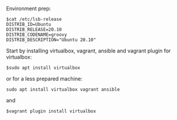 
Environment prep:



```
$cat /etc/lsb-release 
DISTRIB_ID=Ubuntu
DISTRIB_RELEASE=20.10
DISTRIB_CODENAME=groovy
DISTRIB_DESCRIPTION="Ubuntu 20.10"
```

Start by installing virtualbox, vagrant, ansible and vagrant plugin for virtualbox:

```
$sudo apt install virtualbox
```
or for a less prepared machine:

```
sudo apt install virtualbox vagrant ansible
```

and

```
$vagrant plugin install virtualbox
```





